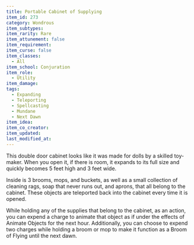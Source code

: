 ```yaml
---
title: Portable Cabinet of Supplying
item_id: 273
category: Wondrous
item_subtypes: 
item_rarity: Rare
item_attunement: false
item_requirement: 
item_curse: false
item_classes: 
  - All
item_school: Conjuration
item_role: 
  - Utility
item_damage: 
tags:
  - Expanding
  - Teleporting
  - Spellcasting
  - Mundane
  - Next Dawn
item_idea: 
item_co_creator: 
item_updated: 
last_modified_at: 
---
```


This double door cabinet looks like it was made for dolls by a skilled toy-maker. When you open it, if there is room, it expands to its full size and quickly becomes 5 feet high and 3 feet wide.

Inside is 3 brooms, mops, and buckets, as well as a small collection of cleaning rags, soap that never runs out, and aprons, that all belong to the cabinet. These objects are teleported back into the cabinet every time it is opened.

While holding any of the supplies that belong to the cabinet, as an action, you can expend a charge to animate that object as if under the effects of <magic-spell>Animate Objects</magic-spell> for the next hour. Additionally, you can choose to expend two charges while holding a broom or mop to make it function as a Broom of Flying until the next dawn.
